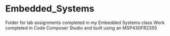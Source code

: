 # Embedded_Systems
Folder for lab assignments completed in my Embedded Systems class
Work completed in Code Composer Studio and built using an MSP430FR2355
